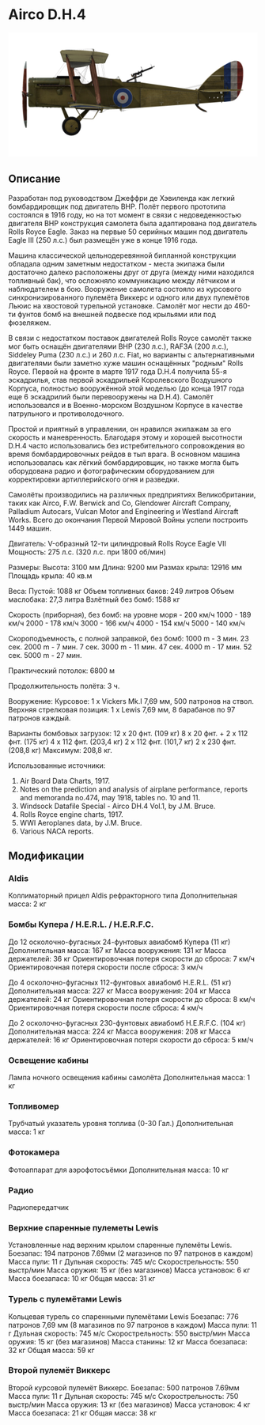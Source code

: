 # Airco D.H.4

![aircodh4](../images/aircodh4.png)

## Описание

Разработан под руководством Джеффри де Хэвиленда как легкий бомбардировщик под двигатель BHP. Полёт первого прототипа состоялся в 1916 году, но на тот момент в связи с недоведенностью двигателя BHP конструкция самолета была адаптирована под двигатель Rolls Royce Eagle. Заказ на первые 50 серийных машин под двигатель Eagle III (250 л.с.) был размещён уже в конце 1916 года.

Машина классической цельнодеревянной бипланной конструкции обладала одним заметным недостатком - места экипажа были достаточно далеко расположены друг от друга (между ними находился топливный бак), что осложняло коммуникацию между лётчиком и наблюдателем в бою. Вооружение самолета состояло из курсового синхронизированного пулемёта Виккерс и одного или двух пулемётов Льюис на хвостовой турельной установке. Самолёт мог нести до 460-ти фунтов бомб на внешней подвеске под крыльями или под фюзеляжем.

В связи с недостатком поставок двигателей Rolls Royce самолёт также мог быть оснащён двигателями BHP (230 л.с.), RAF3A (200 л.с.), Siddeley Puma (230 л.с.) и 260 л.с. Fiat, но варианты с альтернативными двигателями были заметно хуже машин оснащённых "родным" Rolls Royce. Первой на фронте в марте 1917 года D.H.4 получила 55-я эскадрилья, став первой эскадрильей Королевского Воздушного Корпуса, полностью вооружённой этой моделью (до конца 1917 года еще 6 эскадрилий были перевооружены на D.H.4). Самолёт использовался и в Военно-морском Воздушном Корпусе в качестве патрульного и противолодочного.

Простой и приятный в управлении, он нравился экипажам за его скорость и маневренность. Благодаря этому и хорошей высотности D.H.4 часто использовались без истребительного сопровождения во время бомбардировочных рейдов в тыл врага. В основном машина использовалась как лёгкий бомбардировщик, но также могла быть оборудована радио и фотографическим оборудованием для корректировки артиллерийского огня и разведки.

Самолёты производились на различных предприятиях Великобритании, таких как Airco, F.W. Berwick and Co, Glendower Aircraft Company, Palladium Autocars, Vulcan Motor and Engineering и Westland Aircraft Works. Всего до окончания Первой Мировой Войны успели построить 1449 машин.


Двигатель: V-образный 12-ти цилиндровый Rolls Royce Eagle VII
Мощность: 275 л.с. (320 л.с. при 1800 об/мин)

Размеры:
Высота: 3100 мм
Длина: 9200 мм
Размах крыла: 12916 мм
Площадь крыла: 40 кв.м

Веса:
Пустой: 1088 кг
Объем топливных баков: 249 литров
Объем маслобакa: 27,3 литра
Взлётный без бомб: 1588 кг

Скорость (приборная), без бомб:
на уровне моря - 200 км/ч
1000 - 189 км/ч
2000 - 178 км/ч
3000 - 166 км/ч
4000 - 154 км/ч
5000 - 140 км/ч

Скороподъемность, с полной заправкой, без бомб:
1000 m -  3 мин. 23 сек.
2000 m -  7 мин. 7 сек.
3000 m - 11 мин. 47 сек.
4000 m - 17 мин. 52 сек.
5000 m - 27 мин.

Практический потолок: 6800 м

Продолжительность полёта: 3 ч.

Вооружение:
Курсовое: 1 х Vickers Mk.I 7,69 мм, 500 патронов на ствол.
Верхняя стрелковая позиция: 1 х Lewis 7,69 мм, 8 барабанов по 97 патронов каждый.

Варианты бомбовых загрузок:
12 x 20 фнт. (109 кг)
8 x 20 фнт. + 2 x 112 фнт. (175 кг)
4 x 112 фнт. (203,4 кг)
2 x 112 фнт. (101,7 кг)
2 x 230 фнт. (208,8 кг)
Максимум: 208,8 кг.

Использованные источники:
1) Air Board Data Charts, 1917.
2) Notes on the prediction and analysis of airplane performance, reports and memoranda no.474, may 1918, tables no. 10 and 11.
3) Windsock Datafile Special - Airco DH.4 Vol.1, by J.M. Bruce.
4) Rolls Royce engine charts, 1917.
5) WWI Aeroplanes data, by J.M. Bruce.
6) Various NACA reports.

## Модификации


### Aldis

Коллиматорный прицел Aldis рефракторного типа
Дополнительная масса: 2 кг


### Бомбы Купера / H.E.R.L. / H.E.R.F.C.

До 12 осколочно-фугасных 24-фунтовых авиабомб Купера (11 кг)
Дополнительная масса: 167 кг
Масса вооружения: 131 кг
Масса держателей: 36 кг
Ориентировочная потеря скорости до сброса: 7 км/ч
Ориентировочная потеря скорости после сброса: 3 км/ч

До 4 осколочно-фугасных 112-фунтовых авиабомб H.E.R.L. (51 кг)
Дополнительная масса: 227 кг
Масса вооружения: 204 кг
Масса держателей: 24 кг
Ориентировочная потеря скорости до сброса: 8 км/ч
Ориентировочная потеря скорости после сброса: 4 км/ч

До 2 осколочно-фугасных 230-фунтовых авиабомб H.E.R.F.C. (104 кг)
Дополнительная масса: 224 кг
Масса вооружения: 208 кг
Масса держателей: 16 кг
Ориентировочная потеря скорости до сброса: 5 км/ч


### Освещение кабины

Лампа ночного освещения кабины самолёта
Дополнительная масса: 1 кг


### Топливомер

Трубчатый указатель уровня топлива (0-30 Гал.)
Дополнительная масса: 1 кг


### Фотокамера

Фотоаппарат для аэрофотосъёмки 
Дополнительная масса: 10 кг


### Радио

Радиопередатчик


### Верхние спаренные пулеметы Lewis

Установленные над верхним крылом спаренные пулемёты Lewis.
Боезапас: 194 патронов 7.69мм (2 магазинов по 97 патронов в каждом)
Масса пули: 11 г
Дульная скорость: 745 м/с
Скорострельность: 550 выстр/мин
Масса оружия: 15 кг (без магазинов)
Масса установок: 6 кг
Масса боезапаса: 10 кг
Общая масса: 31 кг


### Турель с пулемётами Lewis

Кольцевая турель со спаренными пулемётами Lewis
Боезапас: 776 патронов 7,69 мм (8 магазинов по 97 патронов в каждом)
Масса пули: 11 г
Дульная скорость: 745 м/с
Скорострельность: 550 выстр/мин
Масса оружия: 15 кг (без магазинов)
Масса станины: 12 кг
Масса боезапаса: 32 кг
Общая масса: 59 кг


### Второй пулемёт Виккерс

Второй курсовой пулемёт Виккерс.
Боезапас: 500 патронов 7.69мм 
Масса пули: 11 г
Дульная скорость: 745 м/с
Скорострельность: 750 выстр/мин
Масса оружия: 13 кг (без магазинов)
Масса установок: 4 кг
Масса боезапаса: 21 кг
Общая масса: 38 кг
